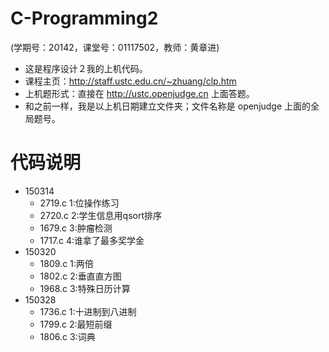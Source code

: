 # C-Programming2  
(学期号：20142，课堂号：01117502，教师：黄章进)  

- 这是程序设计２我的上机代码。  
- 课程主页：http://staff.ustc.edu.cn/~zhuang/clp.htm  
- 上机题形式：直接在 http://ustc.openjudge.cn 上面答题。  
- 和之前一样，我是以上机日期建立文件夹；文件名称是 openjudge 上面的全局题号。　　

# 代码说明  

- 150314   
  - 2719.c 1:位操作练习   
  - 2720.c 2:学生信息用qsort排序   
  - 1679.c 3:肿瘤检测   
  - 1717.c 4:谁拿了最多奖学金   
- 150320  
  - 1809.c 1:两倍  
  - 1802.c 2:垂直直方图  
  - 1968.c 3:特殊日历计算  
- 150328  
  - 1736.c 1:十进制到八进制  
  - 1799.c 2:最短前缀  
  - 1806.c 3:词典  
